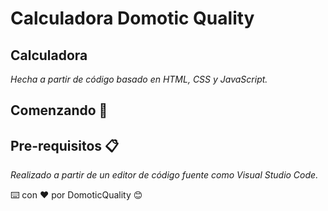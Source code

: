 # Calculadora Domotic Quality

## Calculadora
  _Hecha a partir de código basado en HTML, CSS y JavaScript._

## Comenzando 🚀




## Pre-requisitos 📋
  _Realizado a partir de  un editor de código fuente como Visual Studio Code._
  




⌨️ con ❤️ por DomoticQuality 😊
